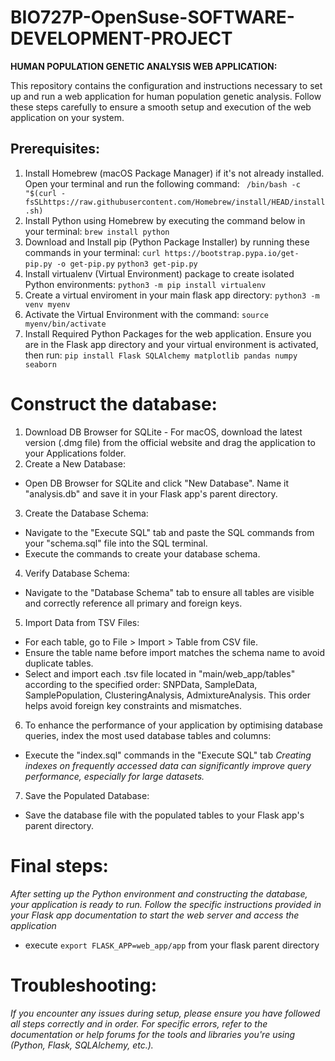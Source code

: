 # BIO727P-OpenSuse-SOFTWARE-DEVELOPMENT-PROJECT
**HUMAN POPULATION GENETIC ANALYSIS WEB APPLICATION:**

This repository contains the configuration and instructions necessary to set up and run a web application for human population genetic analysis. Follow these steps carefully to ensure a smooth setup and execution of the web application on your system.

## Prerequisites:
1. Install Homebrew (macOS Package Manager) if it's not already installed. Open your terminal and run the following command:
``` /bin/bash -c "$(curl - fsSLhttps://raw.githubusercontent.com/Homebrew/install/HEAD/install.sh)```
2. Install Python using Homebrew by executing the command below in your terminal:
   ```brew install python```
3. Download and Install pip (Python Package Installer) by running these commands in your terminal:
   ```curl https://bootstrap.pypa.io/get-pip.py -o get-pip.py```
   ```python3 get-pip.py```
4. Install virtualenv (Virtual Environment) package to create isolated Python environments:
   ```python3 -m pip install virtualenv```
5. Create a virtual enviroment in your main flask app directory:
   ```python3 -m venv myenv```
6. Activate the Virtual Environment with the command:
   ```source myenv/bin/activate```
7. Install Required Python Packages for the web application. Ensure you are in the Flask app directory and your virtual environment is activated, then run:
   ```pip install Flask SQLAlchemy matplotlib pandas numpy seaborn```
   
# Construct the database:
1. Download DB Browser for SQLite - For macOS, download the latest version (.dmg file) from the official website and drag the application to your Applications folder.
2. Create a New Database:
- Open DB Browser for SQLite and click "New Database". Name it "analysis.db" and save it in your Flask app's parent directory.
3. Create the Database Schema:
-  Navigate to the "Execute SQL" tab and paste the SQL commands from your "schema.sql" file into the SQL terminal.
-  Execute the commands to create your database schema.
4. Verify Database Schema:
- Navigate to the "Database Schema" tab to ensure all tables are visible and correctly reference all primary and foreign keys.
5. Import Data from TSV Files:
- For each table, go to File > Import > Table from CSV file.
- Ensure the table name before import matches the schema name to avoid duplicate tables.
- Select and import each .tsv file located in "main/web_app/tables" according to the specified order: SNPData, SampleData, SamplePopulation, ClusteringAnalysis, AdmixtureAnalysis. This order helps avoid foreign key constraints and mismatches.
6. To enhance the performance of your application by optimising database queries, index the most used database tables and columns:
- Execute the "index.sql" commands in the "Execute SQL" tab
  *Creating indexes on frequently accessed data can significantly improve query performance, especially for large datasets.*
7. Save the Populated Database:
- Save the database file with the populated tables to your Flask app's parent directory.

# Final steps:
*After setting up the Python environment and constructing the database, your application is ready to run. Follow the specific instructions provided in your Flask app documentation to start the web server and access the application*
- execute ```export FLASK_APP=web_app/app``` from your flask parent directory

# Troubleshooting:
*If you encounter any issues during setup, please ensure you have followed all steps correctly and in order. For specific errors, refer to the documentation or help forums for the tools and libraries you're using (Python, Flask, SQLAlchemy, etc.).*
